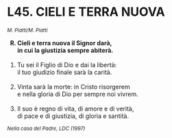 # L45. CIELI E TERRA NUOVA

<sub><i>M. Piatti/M. Piatti</i></sub>
<ol>
	<b><li type="A" value="18">Cieli e terra nuova il Signor darà,<br>
		in cui la giustizia sempre abiterà.</li></b><br>
	<li value="1">Tu sei il Figlio di Dio e dai la libertà:<br>
		il tuo giudizio finale sarà la carità.</li><br>
	<li>Vinta sarà la morte: in Cristo risorgerem<br>
		e nella gloria di Dio per sempre noi vivrem.</li><br>
	<li>Il suo è regno di vita, di amore e di verità,<br>
		di pace e di giustizia, di gloria e santità.</li>
</ol>
<sub><i>Nella casa del Padre, LDC (1997)</i></sub>
